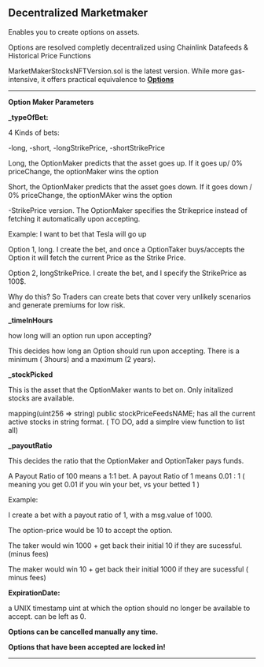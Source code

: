 Decentralized Marketmaker
----------------------------
Enables you to create options on assets.

Options are resolved completly decentralized using Chainlink Datafeeds & Historical Price Functions

MarketMakerStocksNFTVersion.sol is the latest version. While more gas-intensive, it offers practical equivalence to [**Options**](https://www.sec.gov/oiea/investor-alerts-bulletins/ib_introductionoptions)

----------------------------

**Option Maker Parameters**



**\_typeOfBet:**

4 Kinds of bets:

-long,
-short,
-longStrikePrice,
-shortStrikePrice

Long, the OptionMaker predicts that the asset goes up. If it goes up/ 0% priceChange, the optionMaker wins the option

Short, the OptionMaker predicts that the asset goes down. If it goes down / 0% priceChange, the optionMAker wins the option

-StrikePrice version. The OptionMaker specifies the Strikeprice instead of fetching it automatically upon accepting.

Example: I want to bet that Tesla will go up

Option 1, long. I create the bet, and once a OptionTaker buys/accepts the Option it will fetch the current Price as the Strike Price.

Option 2, longStrikePrice. I create the bet, and I specify the StrikePrice as 100$.

Why do this? So Traders can create bets that cover very unlikely scenarios and generate premiums for low risk.

**\_timeInHours**

how long will an option run upon accepting?

This decides how long an Option should run upon accepting. There is a minimum ( 3hours) and a maximum (2 years).

**\_stockPicked**

This is the asset that the OptionMaker wants to bet on. Only initalized stocks are available.

mapping(uint256 => string) public stockPriceFeedsNAME; has all the current active stocks in string format. ( TO DO, add a simplre view function to list all)

**\_payoutRatio**

This decides the ratio that the OptionMaker and OptionTaker pays funds.

A Payout Ratio of 100 means a 1:1 bet. A payout Ratio of 1 means 0.01 : 1 ( meaning you get 0.01 if you win your bet, vs your betted 1 )

Example:

I create a bet with a payout ratio of 1, with a msg.value of 1000.

The option-price would be 10 to accept the option.

The taker would win 1000 + get back their initial 10 if they are sucessful. (minus fees)

The maker would win 10 + get back their initial 1000 if they are sucessful ( minus fees)

**ExpirationDate:**

a UNIX timestamp uint at which the option should no longer be available to accept. can be left as 0.


**Options can be cancelled manually any time.**

**Options that have been accepted are locked in!**

---------------------




